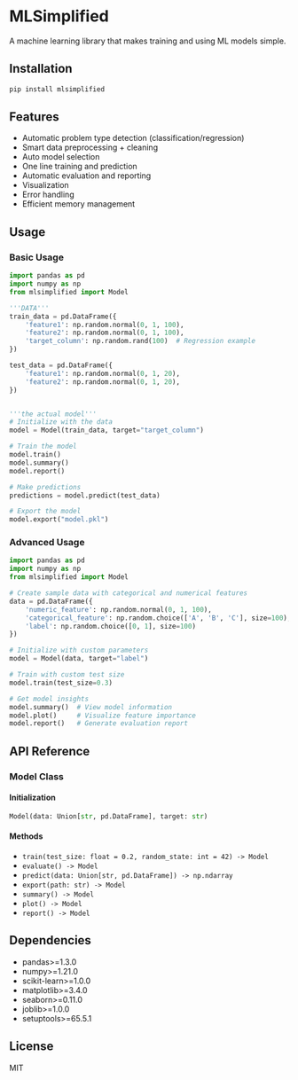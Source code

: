# MLSimplified

A machine learning library that makes training and using ML models simple.

## Installation

```bash
pip install mlsimplified
```

## Features

- Automatic problem type detection (classification/regression)
- Smart data preprocessing + cleaning
- Auto model selection
- One line training and prediction
- Automatic evaluation and reporting
- Visualization
- Error handling
- Efficient memory management

## Usage

### Basic Usage

```python
import pandas as pd
import numpy as np
from mlsimplified import Model

'''DATA'''
train_data = pd.DataFrame({
    'feature1': np.random.normal(0, 1, 100),
    'feature2': np.random.normal(0, 1, 100),
    'target_column': np.random.rand(100)  # Regression example
})

test_data = pd.DataFrame({
    'feature1': np.random.normal(0, 1, 20),
    'feature2': np.random.normal(0, 1, 20),
})


'''the actual model'''
# Initialize with the data
model = Model(train_data, target="target_column")

# Train the model
model.train()
model.summary()
model.report()

# Make predictions
predictions = model.predict(test_data)

# Export the model
model.export("model.pkl")
```

### Advanced Usage

```python
import pandas as pd
import numpy as np
from mlsimplified import Model

# Create sample data with categorical and numerical features
data = pd.DataFrame({
    'numeric_feature': np.random.normal(0, 1, 100),
    'categorical_feature': np.random.choice(['A', 'B', 'C'], size=100),
    'label': np.random.choice([0, 1], size=100)
})

# Initialize with custom parameters
model = Model(data, target="label")

# Train with custom test size
model.train(test_size=0.3)

# Get model insights
model.summary()  # View model information
model.plot()     # Visualize feature importance
model.report()   # Generate evaluation report
```

## API Reference

### Model Class

#### Initialization
```python
Model(data: Union[str, pd.DataFrame], target: str)
```

#### Methods
- `train(test_size: float = 0.2, random_state: int = 42) -> Model`
- `evaluate() -> Model`
- `predict(data: Union[str, pd.DataFrame]) -> np.ndarray`
- `export(path: str) -> Model`
- `summary() -> Model`
- `plot() -> Model`
- `report() -> Model`

## Dependencies

- pandas>=1.3.0
- numpy>=1.21.0
- scikit-learn>=1.0.0
- matplotlib>=3.4.0
- seaborn>=0.11.0
- joblib>=1.0.0
- setuptools>=65.5.1

## License

MIT 